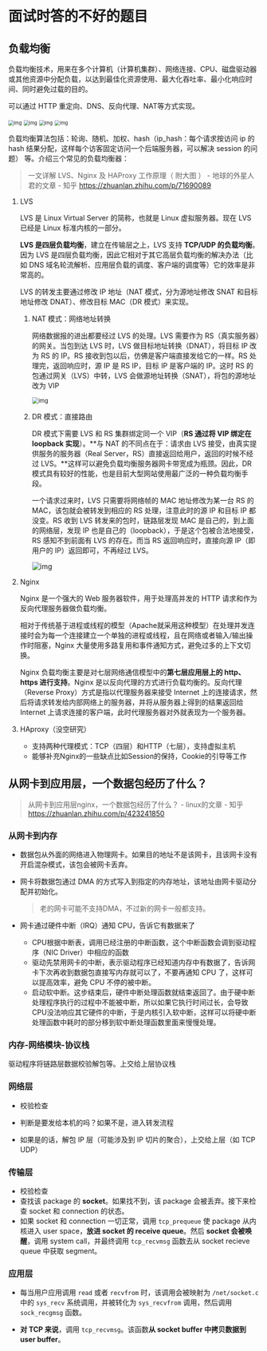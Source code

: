 # 面试时答的不好的题目

## 负载均衡

负载均衡技术，用来在多个计算机（计算机集群）、网络连接、CPU、磁盘驱动器或其他资源中分配负载，以达到最佳化资源使用、最大化吞吐率、最小化响应时间、同时避免过载的目的。

可以通过 HTTP 重定向、DNS、反向代理、NAT等方式实现。

<img src="v2-7c9156e028659ea164d0d92e69c88383_1440w.jpg" alt="img" style="zoom: 67%;" />

<img src="v2-3b2dc25ad7ddf0ae86992c2972fabbd3_1440w.jpg" alt="img" style="zoom:67%;" />

<img src="v2-843cbee5c1f776922a73305ddd597f01_1440w.jpg" alt="img" style="zoom:67%;" />

<img src="v2-7c5cf88cb54a457d96a5fd1edee1d7c5_1440w.jpg" alt="img" style="zoom:67%;" />

负载均衡算法包括：轮询、随机、加权、hash（ip_hash：每个请求按访问 ip 的 hash 结果分配，这样每个访客固定访问一个后端服务器，可以解决 session 的问题） 等。介绍三个常见的负载均衡器：

> 一文详解 LVS、Nginx 及 HAProxy 工作原理（ 附大图 ） - 地球的外星人君的文章 - 知乎 https://zhuanlan.zhihu.com/p/71690089

1. LVS

   LVS 是 Linux Virtual Server 的简称，也就是 Linux 虚拟服务器。现在 LVS 已经是 Linux 标准内核的一部分。

   **LVS 是四层负载均衡**，建立在传输层之上，LVS 支持 **TCP/UDP 的负载均衡**。因为 LVS 是四层负载均衡，因此它相对于其它高层负载均衡的解决办法（比如 DNS 域名轮流解析、应用层负载的调度、客户端的调度等）它的效率是非常高的。

   LVS 的转发主要通过修改 IP 地址（NAT 模式，分为源地址修改 SNAT 和目标地址修改 DNAT）、修改目标 MAC（DR 模式）来实现。

   1. NAT 模式：网络地址转换

      网络数据报的进出都要经过 LVS 的处理。LVS 需要作为 RS（真实服务器）的网关。当包到达 LVS 时，LVS 做目标地址转换（DNAT），将目标 IP 改为 RS 的 IP。RS 接收到包以后，仿佛是客户端直接发给它的一样。RS 处理完，返回响应时，源 IP 是 RS IP，目标 IP 是客户端的 IP。这时 RS 的包通过网关（LVS）中转，LVS 会做源地址转换（SNAT），将包的源地址改为 VIP

      <img src="v2-7cc1d4d17586ccfef91ddf2a8075617b_720w.jpg" alt="img" style="zoom:80%;" />

   2. DR 模式：直接路由

      DR 模式下需要 LVS 和 RS 集群绑定同一个 VIP（**RS 通过将 VIP 绑定在 loopback 实现**）。**与 NAT 的不同点在于：请求由 LVS 接受，由真实提供服务的服务器（Real Server，RS）直接返回给用户，返回的时候不经过 LVS。**这样可以避免负载均衡服务器网卡带宽成为瓶颈。因此，DR 模式具有较好的性能，也是目前大型网站使用最广泛的一种负载均衡手段。

      一个请求过来时，LVS 只需要将网络帧的 MAC 地址修改为某一台 RS 的 MAC，该包就会被转发到相应的 RS 处理，注意此时的源 IP 和目标 IP 都没变。RS 收到 LVS 转发来的包时，链路层发现 MAC 是自己的，到上面的网络层，发现 IP 也是自己的（loopback），于是这个包被合法地接受，RS 感知不到前面有 LVS 的存在。而当 RS 返回响应时，直接向源 IP（即用户的 IP）返回即可，不再经过 LVS。

      ![img](v2-9f1ae3b97930d796d81b619d34783d3a_720w.jpg)

2. Nginx

   Nginx 是一个强大的 Web 服务器软件，用于处理高并发的 HTTP 请求和作为反向代理服务器做负载均衡。

   相对于传统基于进程或线程的模型（Apache就采用这种模型）在处理并发连接时会为每一个连接建立一个单独的进程或线程，且在网络或者输入/输出操作时阻塞，Nginx 大量使用多路复用和事件通知方式，避免过多的上下文切换。

   Nginx 负载均衡主要是对七层网络通信模型中的**第七层应用层上的 http、https 进行支持**。Nginx 是以反向代理的方式进行负载均衡的。反向代理（Reverse Proxy）方式是指以代理服务器来接受 Internet 上的连接请求，然后将请求转发给内部网络上的服务器，并将从服务器上得到的结果返回给 Internet 上请求连接的客户端，此时代理服务器对外就表现为一个服务器。

3. HAproxy（没空研究）

   + 支持两种代理模式：TCP（四层）和HTTP（七层），支持虚拟主机
   + 能够补充Nginx的一些缺点比如Session的保持，Cookie的引导等工作

## 从网卡到应用层，一个数据包经历了什么？

> 从网卡到应用层nginx，一个数据包经历了什么？ - linux的文章 - 知乎 https://zhuanlan.zhihu.com/p/423241850

### 从网卡到内存

+ 数据包从外面的网络进入物理网卡。如果目的地址不是该网卡，且该网卡没有开启混杂模式，该包会被网卡丢弃。

+ 网卡将数据包通过 DMA 的方式写入到指定的内存地址，该地址由网卡驱动分配并初始化。

  > 老的网卡可能不支持DMA，不过新的网卡一般都支持。

+ 网卡通过硬件中断（IRQ）通知 CPU，告诉它有数据来了
  +  CPU根据中断表，调用已经注册的中断函数，这个中断函数会调到驱动程序（NIC Driver）中相应的函数
  +  驱动先禁用网卡的中断，表示驱动程序已经知道内存中有数据了，告诉网卡下次再收到数据包直接写内存就可以了，不要再通知 CPU 了，这样可以提高效率，避免 CPU 不停的被中断。
  +  启动软中断。这步结束后，硬件中断处理函数就结束返回了。由于硬中断处理程序执行的过程中不能被中断，所以如果它执行时间过长，会导致CPU没法响应其它硬件的中断，于是内核引入软中断，这样可以将硬中断处理函数中耗时的部分移到软中断处理函数里面来慢慢处理。

### 内存-网络模块-协议栈

驱动程序将链路层数据校验解包等。上交给上层协议栈

### 网络层

+ 校验检查

+ 判断是要发给本机的吗？如果不是，进入转发流程
+ 如果是的话，解包 IP 层（可能涉及到 IP 切片的聚合），上交给上层（如 TCP UDP）

### 传输层

+ 校验检查
+ 查找该 package 的 **socket**。如果找不到，该 package 会被丢弃。接下来检查 socket 和 connection 的状态。
+ 如果 socket 和 connection 一切正常，调用 `tcp_prequeue` 使 package 从内核进入 user space，**放进 socket 的 receive queue**。然后 **socket 会被唤醒**，调用 system call，并最终调用 `tcp_recvmsg` 函数去从 socket recieve queue 中获取 segment。

### 应用层

+ 每当用户应用调用 `read` 或者 `recvfrom` 时，该调用会被映射为 `/net/socket.c` 中的 `sys_recv` 系统调用，并被转化为 `sys_recvfrom` 调用，然后调用 `sock_recgmsg` 函数。

+ **对 TCP 来说**，调用 `tcp_recvmsg`。该函数**从 socket buffer 中拷贝数据到 user buffer**。